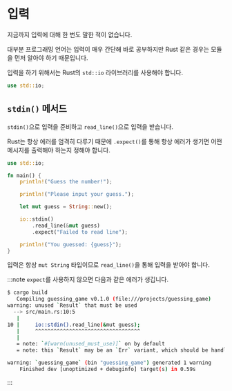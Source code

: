 # 입력

지금까지 입력에 대해 한 번도 말한 적이 없습니다.

대부분 프로그래밍 언어는 입력이 매우 간단해 바로 공부하지만 Rust 같은 경우는 모듈을 먼저 알아야 하기 때문입니다.

입력을 하기 위해서는 Rust의 `std::io` 라이브러리를 사용해야 합니다.

```rust
use std::io;
```

## `stdin()` 메서드

`stdin()`으로 입력을 준비하고 `read_line()`으로 입력을 받습니다.

Rust는 항상 에러를 엄격히 다루기 때문에 `.expect()`를 통해 항상 에러가 생기면 어떤 메시지를 출력해야 하는지 정해야 합니다.

```rust
use std::io;

fn main() {
    println!("Guess the number!");

    println!("Please input your guess.");

    let mut guess = String::new();

    io::stdin()
        .read_line(&mut guess)
        .expect("Failed to read line");

    println!("You guessed: {guess}");
}
```

입력은 항상 `mut String` 타입이므로 `read_line()`을 통해 입력을 받아야 합니다.

:::note
`expect`를 사용하지 않으면 다음과 같은 에러가 생깁니다.

```sh
$ cargo build
   Compiling guessing_game v0.1.0 (file:///projects/guessing_game)
warning: unused `Result` that must be used
  --> src/main.rs:10:5
   |
10 |     io::stdin().read_line(&mut guess);
   |     ^^^^^^^^^^^^^^^^^^^^^^^^^^^^^^^^^^
   |
   = note: `#[warn(unused_must_use)]` on by default
   = note: this `Result` may be an `Err` variant, which should be handled

warning: `guessing_game` (bin "guessing_game") generated 1 warning
    Finished dev [unoptimized + debuginfo] target(s) in 0.59s
```

:::
